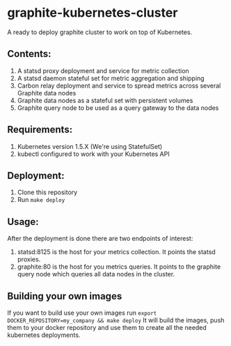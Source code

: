 # graphite-kubernetes-cluster

A ready to deploy graphite cluster to work on top of Kubernetes.

## Contents:
1. A statsd proxy deployment and service for metric collection
2. A statsd daemon stateful set for metric aggregation and shipping
2. Carbon relay deployment and service to spread metrics across several Graphite data nodes
3. Graphite data nodes as a stateful set with persistent volumes
4. Graphite query node to be used as a query gateway to the data nodes

## Requirements:
1. Kubernetes version 1.5.X (We're using StatefulSet)
2. kubectl configured to work with your Kubernetes API

## Deployment:
1. Clone this repository
2. Run `make deploy`

## Usage:
After the deployment is done there are two endpoints of interest:
1. statsd:8125 is the host for your metrics collection. It points the statsd proxies.
2. graphite:80 is the host for you metrics queries. It points to the graphite query node which queries all data nodes in the cluster.

## Building your own images
If you want to build use your own images run `export DOCKER_REPOSITORY=my_company && make deploy`
It will build the images, push them to your docker repository and use them to create all the needed kubernetes deployments.
